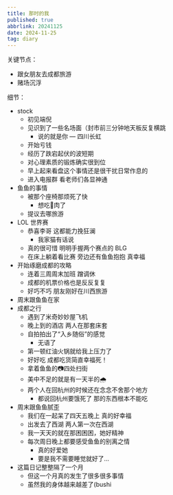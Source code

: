 ```yaml
---
title: 那时的我
published: true
abbrlink: 20241125
date: 2024-11-25
tag: diary
---
```


关键节点：
- 跟女朋友去成都旅游
- 赌场沉浮

细节：
- stock
  - 初见端倪
  - 见识到了一些名场面（封市前三分钟地天板反复横跳
    - 说的就是你 — 四川长虹
  - 开始亏钱
  - 经历了跌宕起伏的波短期
  - 对心理素质的锻炼确实很到位
  - 早上起来看盘这个事情还是很干扰日常作息的
  - 进入电报群 看老师们各显神通
- 鱼鱼的事情
  - 被那个座椅那烦死了快
    - 想吃🐊肉了
  - 提议去哪旅游
- LOL 世界赛
  - 恭喜李哥 这都能力挽狂澜
    - 我家猫有话说
  - 真的很可惜 明明手握两个赛点的 BLG
  - 在床上躺着看比赛 旁边还有鱼鱼抱抱 真幸福
- 开始琢磨成都的攻略
  - 连着三周周末加班 蹭调休
  - 成都的机票价格也是反反复复
  - 好巧不巧 朋友刚好在川西旅游
- 周末跟鱼鱼在家
- 成都之行
  - 遇到了米奇妙妙屋飞机
  - 晚上到的酒店 两人在那套床套 
  - 自拍拍出了“入乡随俗”的感觉
    - 无语了
  - 第一顿红油火锅就给我上压力了
  - 好好吃 成都吃货简直幸福死！
  - 拿着鱼鱼的📷四处扫街
  - 美中不足的就是有一天半的🌧
  - 两个人在回杭州的时候还在念念不舍那个地方
    - 都说回杭州要饿死了  那的东西根本不能吃
- 周末跟鱼鱼腻歪
  - 我们在一起呆了四天五晚上 真的好幸福
  - 出发去了西湖 两人第一次在西湖
  - 我一天天的就在那困困困，她好精神
  - 每次周日晚上都要感受鱼鱼的别离之情
    - 真的好爱她
    - 要是我不需要睡觉就好了...
- 这篇日记整整隔了一个月
  - 但这一个月真的发生了很多很多事情
  - 虽然我的身体越来越差了(bushi